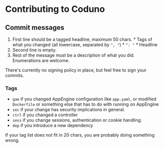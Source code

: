# Contributing to Coduno

## Commit messages

  1. First line should be a tagged headline, maximum 50 chars.
    * Tags of what you changed (all lowercase, separated by `", "`)
    * `": "`
    * Headline
  2. Second line is empty.
  3. Rest of the message must be a description of what you did. Enumerations are welcome.

There's currently no signing policy in place, but feel free to sign your commits.

### Tags

 * `gae` if you changed AppEngine configuration like `app.yaml`, or modified `Dockerfile` or something else that has to do with running on AppEngine
 * `sec` if your change has security implications in general.
 * `ctrl` if you changed a controller
 * `sess` if you change sessions, authentication or cookie handling.
 * `dep` if you introduce a new dependency

If your tag list does not fit in 20 chars, you are probably doing something wrong.
